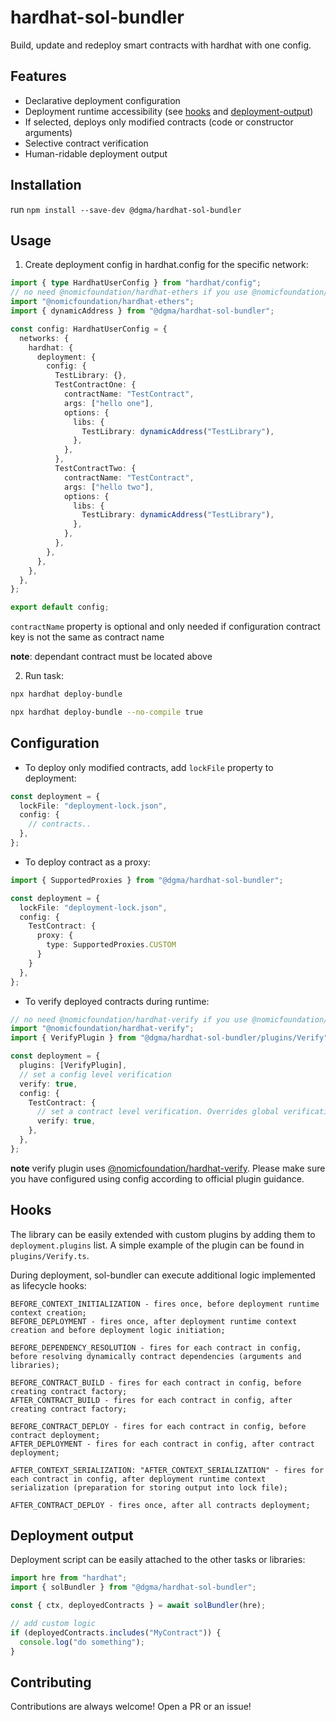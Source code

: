 # hardhat-sol-bundler

Build, update and redeploy smart contracts with hardhat with one config.

## Features

- Declarative deployment configuration
- Deployment runtime accessibility (see [hooks](#hooks) and [deployment-output](#deployment-output))
- If selected, deploys only modified contracts (code or constructor arguments)
- Selective contract verification
- Human-ridable deployment output

## Installation

run `npm install --save-dev @dgma/hardhat-sol-bundler`

## Usage

1. Create deployment config in hardhat.config for the specific network:

```ts
import { type HardhatUserConfig } from "hardhat/config";
// no need @nomicfoundation/hardhat-ethers if you use @nomicfoundation/hardhat-toolbox
import "@nomicfoundation/hardhat-ethers";
import { dynamicAddress } from "@dgma/hardhat-sol-bundler";

const config: HardhatUserConfig = {
  networks: {
    hardhat: {
      deployment: {
        config: {
          TestLibrary: {},
          TestContractOne: {
            contractName: "TestContract",
            args: ["hello one"],
            options: {
              libs: {
                TestLibrary: dynamicAddress("TestLibrary"),
              },
            },
          },
          TestContractTwo: {
            contractName: "TestContract",
            args: ["hello two"],
            options: {
              libs: {
                TestLibrary: dynamicAddress("TestLibrary"),
              },
            },
          },
        },
      },
    },
  },
};

export default config;
```

`contractName` property is optional and only needed if configuration contract key is not the same as contract name

**note**: dependant contract must be located above

2. Run task:

```sh
npx hardhat deploy-bundle
```

```sh
npx hardhat deploy-bundle --no-compile true
```

## Configuration

- To deploy only modified contracts, add `lockFile` property to deployment:

```ts
const deployment = {
  lockFile: "deployment-lock.json",
  config: {
    // contracts..
  },
};
```

- To deploy contract as a proxy:

```ts
import { SupportedProxies } from "@dgma/hardhat-sol-bundler";

const deployment = {
  lockFile: "deployment-lock.json",
  config: {
    TestContract: {
      proxy: {
        type: SupportedProxies.CUSTOM
      }
    }
  },
};
```

- To verify deployed contracts during runtime:

```ts
// no need @nomicfoundation/hardhat-verify if you use @nomicfoundation/hardhat-toolbox
import "@nomicfoundation/hardhat-verify";
import { VerifyPlugin } from "@dgma/hardhat-sol-bundler/plugins/Verify";

const deployment = {
  plugins: [VerifyPlugin],
  // set a config level verification
  verify: true,
  config: {
    TestContract: {
      // set a contract level verification. Overrides global verification
      verify: true,
    },
  },
};
```

**note** verify plugin uses [@nomicfoundation/hardhat-verify](https://www.npmjs.com/package/@nomicfoundation/hardhat-verify). Please make sure you have configured using config according to official plugin guidance.

## Hooks

The library can be easily extended with custom plugins by adding them to `deployment.plugins` list. A simple example of the plugin can be found in `plugins/Verify.ts`.

During deployment, sol-bundler can execute additional logic implemented as lifecycle hooks:

```
BEFORE_CONTEXT_INITIALIZATION - fires once, before deployment runtime context creation;
BEFORE_DEPLOYMENT - fires once, after deployment runtime context creation and before deployment logic initiation;

BEFORE_DEPENDENCY_RESOLUTION - fires for each contract in config, before resolving dynamically contract dependencies (arguments and libraries);

BEFORE_CONTRACT_BUILD - fires for each contract in config, before creating contract factory;
AFTER_CONTRACT_BUILD - fires for each contract in config, after creating contract factory;

BEFORE_CONTRACT_DEPLOY - fires for each contract in config, before contract deployment;
AFTER_DEPLOYMENT - fires for each contract in config, after contract deployment;

AFTER_CONTEXT_SERIALIZATION: "AFTER_CONTEXT_SERIALIZATION" - fires for each contract in config, after deployment runtime context serialization (preparation for storing output into lock file);

AFTER_CONTRACT_DEPLOY - fires once, after all contracts deployment;
```

## Deployment output

Deployment script can be easily attached to the other tasks or libraries:

```ts
import hre from "hardhat";
import { solBundler } from "@dgma/hardhat-sol-bundler";

const { ctx, deployedContracts } = await solBundler(hre);

// add custom logic
if (deployedContracts.includes("MyContract")) {
  console.log("do something");
}
```

## Contributing

Contributions are always welcome! Open a PR or an issue!
